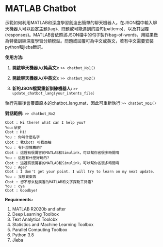 # MATLAB Chatbot

示範如何利用MATLAB和深度學習創造出簡單的聊天機器人，在JSON檔中輸入聊天機器人可以設定主題(tag)、問題或可能遇到的語句(patterns)、以及其回覆(responses)。MATLAB會依照該JSON檔中的句子製作bag-of-words，用結果做為特徵訓練深度學習分類模型。問題或回覆可為中文或英文，若有中文需要安裝python和jieba斷詞。

**使用方法:**
1. **開啟聊天機器人(純英文):**
`>> chatbot_No1()`

2. **開啟聊天機器人(中英文):**
`>> chatbot_No2()`

3. **新的JSON檔案重新訓練機器人:**
`>> update_chatbot_lang(your_intents_file)`

執行完畢後會覆蓋原本的chatbot_lang.mat，因此可重新執行
`>> chatbot_No1()`

**對話範例:**
`>> chatbot_No2`

    Cbot : Hi there! what can I help you?
    You:早安
    Cbot : Hi!
    You : 你叫什麼名字
    Cbot : 我Cbot! 叫我西柏
    You : 有什麼推薦的?
    Cbot : 這裡有很厲害的MATLAB和Simulink，可以幫你省很多時間唷
    You : 這裡有什麼好玩的?
    Cbot : 這裡有很厲害的MATLAB和Simulink，可以幫你省很多時間唷
    You : Age?
    Cbot : I don't get your point. I will try to learn on my next update.
    You : 我想買東西
    Cbot : 想不想來點厲害的MATLAB和文字探勘工具箱?
    You : cya
    Cbot : Goodbye!


**Requirments:**
1. MATLAB R2020b and after
2. Deep Learning Toolbox
3. Text Analytics Toolobx
4. Statistics and Machine Learning Toolbox
5. Parallel Computing Toolbox
6. Python 3.8
7. Jieba 

